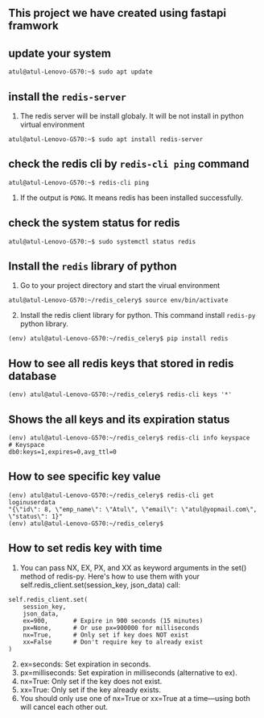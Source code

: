 ## This project we have created using fastapi framwork

## update your system

```
atul@atul-Lenovo-G570:~$ sudo apt update

```

## install the `redis-server`
1. The redis server will be install globaly. It will be not install in python virtual environment
```
atul@atul-Lenovo-G570:~$ sudo apt install redis-server

```

## check the redis cli by `redis-cli ping` command

```
atul@atul-Lenovo-G570:~$ redis-cli ping

```

1. If the output is `PONG`. It means redis has been installed successfully.


## check the system status for redis

```
atul@atul-Lenovo-G570:~$ sudo systemctl status redis

```

## Install the `redis` library of python
1. Go to your project directory and start the virual environment
```
atul@atul-Lenovo-G570:~/redis_celery$ source env/bin/activate

```

2. Install the redis client library for python. This command install `redis-py` python library.

```
(env) atul@atul-Lenovo-G570:~/redis_celery$ pip install redis

```

## How to see all redis keys that stored in redis database

```
(env) atul@atul-Lenovo-G570:~/redis_celery$ redis-cli keys '*'

```

## Shows the all keys and its expiration status

```
(env) atul@atul-Lenovo-G570:~/redis_celery$ redis-cli info keyspace
# Keyspace
db0:keys=1,expires=0,avg_ttl=0

```

## How to see specific key value

```
(env) atul@atul-Lenovo-G570:~/redis_celery$ redis-cli get loginuserdata
"{\"id\": 8, \"emp_name\": \"Atul\", \"email\": \"atul@yopmail.com\", \"status\": 1}"
(env) atul@atul-Lenovo-G570:~/redis_celery$ 

```


## How to set redis key with time

1. You can pass NX, EX, PX, and XX as keyword arguments in the set() method of redis-py. Here's how to use them with your self.redis_client.set(session_key, json_data) call:

```
self.redis_client.set(
    session_key,
    json_data,
    ex=900,       # Expire in 900 seconds (15 minutes)
    px=None,      # Or use px=900000 for milliseconds
    nx=True,      # Only set if key does NOT exist
    xx=False      # Don't require key to already exist
)

```

2. ex=seconds: Set expiration in seconds.
3. px=milliseconds: Set expiration in milliseconds (alternative to ex).
4. nx=True: Only set if the key does not exist.
5. xx=True: Only set if the key already exists.
6. You should only use one of nx=True or xx=True at a time—using both will cancel each other out.